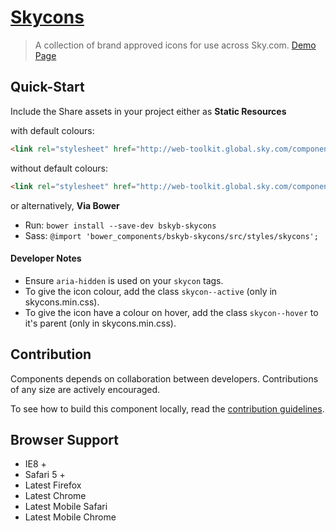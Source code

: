 [Skycons](http://skyglobal.github.io/skycons/)
========================

> A collection of brand approved icons for use across Sky.com.  [Demo Page](http://skyglobal.github.io/skycons/)

## Quick-Start

Include the Share assets in your project either as **Static Resources**

with default colours:
```html
<link rel="stylesheet" href="http://web-toolkit.global.sky.com/components/skycons/0.3.8/styles/skycons.min.css" />
```

without default colours:
```html
<link rel="stylesheet" href="http://web-toolkit.global.sky.com/components/skycons/0.3.8/styles/skycons-core.min.css" />
```

or alternatively, **Via Bower**

 * Run: `bower install --save-dev bskyb-skycons`
 * Sass: `@import 'bower_components/bskyb-skycons/src/styles/skycons';`


#### Developer Notes

  * Ensure `aria-hidden` is used on your `skycon` tags.
  * To give the icon colour, add the class `skycon--active` (only in skycons.min.css).
  * To give the icon have a colour on hover, add the class `skycon--hover` to it's parent (only in skycons.min.css).


## Contribution

Components depends on collaboration between developers. Contributions of any size are actively encouraged.

To see how to build this component locally, read the [contribution guidelines](CONTRIBUTING.md).

## Browser Support

 * IE8 +
 * Safari 5 +
 * Latest Firefox
 * Latest Chrome
 * Latest Mobile Safari
 * Latest Mobile Chrome
